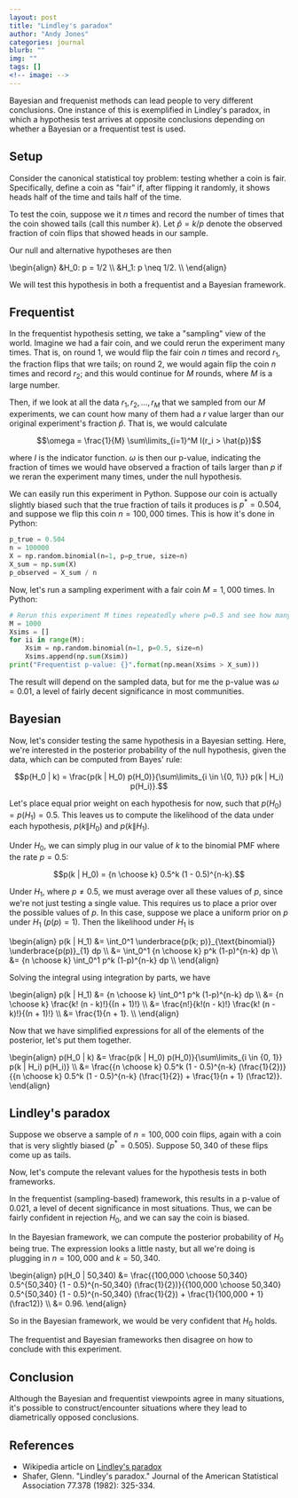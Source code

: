 ```yaml
---
layout: post
title: "Lindley's paradox"
author: "Andy Jones"
categories: journal
blurb: ""
img: ""
tags: []
<!-- image: -->
---
```


Bayesian and frequenist methods can lead people to very different conclusions. One instance of this is exemplified in Lindley's paradox, in which a hypothesis test arrives at opposite conclusions depending on whether a Bayesian or a frequentist test is used.

## Setup

Consider the canonical statistical toy problem: testing whether a coin is fair. Specifically, define a coin as "fair" if, after flipping it randomly, it shows heads half of the time and tails half of the time.

To test the coin, suppose we it $n$ times and record the number of times that the coin showed tails (call this number $k$). Let $\hat{p} = k/p$ denote the observed fraction of coin flips that showed heads in our sample.

Our null and alternative hypotheses are then

\begin{align} &H_0: p = 1/2 \\\ &H_1: p \neq 1/2. \\\ \end{align}

We will test this hypothesis in both a frequentist and a Bayesian framework.

## Frequentist

In the frequentist hypothesis setting, we take a "sampling" view of the world. Imagine we had a fair coin, and we could rerun the experiment many times. That is, on round $1$, we would flip the fair coin $n$ times and record $r_1$, the fraction flips that wre tails; on round $2$, we would again flip the coin $n$ times and record $r_2$; and this would continue for $M$ rounds, where $M$ is a large number.

Then, if we look at all the data $r_1, r_2, \dots, r_M$ that we sampled from our $M$ experiments, we can count how many of them had a $r$ value larger than our original experiment's fraction $\hat{p}$. That is, we would calculate

$$\omega = \frac{1}{M} \sum\limits_{i=1}^M I(r_i > \hat{p})$$

where $I$ is the indicator function. $\omega$ is then our p-value, indicating the fraction of times we would have observed a fraction of tails larger than $p$ if we reran the experiment many times, under the null hypothesis.

We can easily run this experiment in Python. Suppose our coin is actually slightly biased such that the true fraction of tails it produces is $p^* = 0.504$, and suppose we flip this coin $n = 100,000$ times. This is how it's done in Python:

```python
p_true = 0.504
n = 100000
X = np.random.binomial(n=1, p=p_true, size=n)
X_sum = np.sum(X)
p_observed = X_sum / n
```


Now, let's run a sampling experiment with a fair coin $M = 1,000$ times. In Python:

```python
# Rerun this experiment M times repeatedly where p=0.5 and see how many achieve mean >= X_bar
M = 1000
Xsims = []
for ii in range(M):
    Xsim = np.random.binomial(n=1, p=0.5, size=n)
    Xsims.append(np.sum(Xsim))
print("Frequentist p-value: {}".format(np.mean(Xsims > X_sum)))
```

The result will depend on the sampled data, but for me the p-value was $\omega = 0.01$, a level of fairly decent significance in most communities.

## Bayesian

Now, let's consider testing the same hypothesis in a Bayesian setting. Here, we're interested in the posterior probability of the null hypothesis, given the data, which can be computed from Bayes' rule:

$$p(H_0 | k) = \frac{p(k | H_0) p(H_0)}{\sum\limits_{i \in \{0, 1\}} p(k | H_i) p(H_i)}.$$

Let's place equal prior weight on each hypothesis for now, such that $p(H_0) = p(H_1) = 0.5$. This leaves us to compute the likelihood of the data under each hypothesis, $p(k \| H_0)$ and $p(k \| H_1)$.

Under $H_0$, we can simply plug in our value of $k$ to the binomial PMF where the rate $p = 0.5$:

$$p(k | H_0) = {n \choose k} 0.5^k (1 - 0.5)^{n-k}.$$

Under $H_1$, where $p \neq 0.5$, we must average over all these values of $p$, since we're not just testing a single value. This requires us to place a prior over the possible values of $p$. In this case, suppose we place a uniform prior on $p$ under $H_1$ ($p(p) = 1$). Then the likelihood under $H_1$ is

\begin{align} p(k \| H_1) &= \int_0^1 \underbrace{p(k; p)}\_{\text{binomial}} \underbrace{p(p)}\_{1} dp \\\ &= \int_0^1 {n \choose k} p^k (1-p)^{n-k} dp \\\ &= \{n \choose k\} \int_0^1 p^k (1-p)^{n-k} dp \\\ \end{align}

Solving the integral using integration by parts, we have

\begin{align} p(k \| H_1) &= {n \choose k} \int_0^1 p^k (1-p)^{n-k} dp \\\ &= {n \choose k} \frac{k! (n - k)!}{(n + 1)!} \\\ &= \frac{n!}{k!(n - k)!} \frac{k! (n - k)!}{(n + 1)!} \\\ &= \frac{1}{n + 1}. \\\ \end{align}

Now that we have simplified expressions for all of the elements of the posterior, let's put them together.

\begin{align} p(H_0 \| k) &= \frac{p(k \| H_0) p(H_0)}{\sum\limits_{i \in \{0, 1\}} p(k \| H_i) p(H_i)} \\\ &= \frac{\{n \choose k\} 0.5^k (1 - 0.5)^{n-k} (\frac{1}{2})}{\{n \choose k\} 0.5^k (1 - 0.5)^{n-k} (\frac{1}{2}) + \frac{1}{n + 1} (\frac12)}. \end{align}

## Lindley's paradox

Suppose we observe a sample of $n = 100,000$ coin flips, again with a coin that is very slightly biased ($p^* = 0.505$). Suppose $50,340$ of these flips come up as tails.

Now, let's compute the relevant values for the hypothesis tests in both frameworks.

In the frequentist (sampling-based) framework, this results in a p-value of $0.021$, a level of decent significance in most situations. Thus, we can be fairly confident in rejection $H_0$, and we can say the coin is biased.

In the Bayesian framework, we can compute the posterior probability of $H_0$ being true. The expression looks a little nasty, but all we're doing is plugging in $n = 100,000$ and $k = 50,340$.

\begin{align} p(H_0 \| 50,340) &= \frac{\{100,000 \choose 50,340\} 0.5^{50,340} (1 - 0.5)^{n-50,340} (\frac{1}{2})}{\{100,000 \choose 50,340\} 0.5^{50,340} (1 - 0.5)^{n-50,340} (\frac{1}{2}) + \frac{1}{100,000 + 1} (\frac12)} \\\ &= 0.96. \end{align}

So in the Bayesian framework, we would be very confident that $H_0$ holds.

The frequentist and Bayesian frameworks then disagree on how to conclude with this experiment.

## Conclusion

Although the Bayesian and frequentist viewpoints agree in many situations, it's possible to construct/encounter situations where they lead to diametrically opposed conclusions. 

## References

- Wikipedia article on [Lindley's paradox](https://www.wikiwand.com/en/Lindley%27s_paradox)
- Shafer, Glenn. "Lindley's paradox." Journal of the American Statistical Association 77.378 (1982): 325-334.
